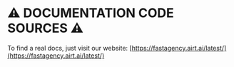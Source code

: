 # :warning: DOCUMENTATION CODE SOURCES :warning:

To find a real docs, just visit our website: [https://fastagency.airt.ai/latest/](https://fastagency.airt.ai/latest/)
